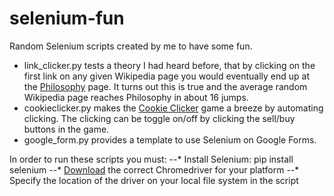 # selenium-fun
Random Selenium scripts created by me to have some fun. 
* link_clicker.py tests a theory I had heard before, that by clicking on the first link on any given Wikipedia page you would eventually end up at the [Philosophy](https://en.wikipedia.org/wiki/Philosophy) page. It turns out this is true and the average random Wikipedia page reaches Philosophy in about 16 jumps.
* cookieclicker.py makes the [Cookie Clicker](http://orteil.dashnet.org/cookieclicker/) game a breeze by automating clicking. The clicking can be toggle on/off by clicking the sell/buy buttons in the game.
* google_form.py provides a template to use Selenium on Google Forms.

In order to run these scripts you must:
--* Install Selenium: pip install selenium
--* [Download](https://chromedriver.storage.googleapis.com/index.html?path=2.27/) the correct Chromedriver for your platform
--* Specify the location of the driver on your local file system in the script

